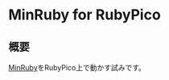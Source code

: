 # MinRuby for RubyPico

## 概要
[MinRuby](http://ascii.jp/elem/000/001/228/1228239/)をRubyPico上で動かす試みです。

